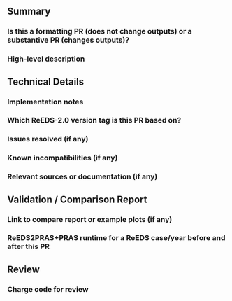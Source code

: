 ## Summary
### Is this a formatting PR (does not change outputs) or a substantive PR (changes outputs)?

### High-level description

## Technical Details
### Implementation notes

### Which ReEDS-2.0 version tag is this PR based on?

### Issues resolved (if any)

### Known incompatibilities (if any)

### Relevant sources or documentation (if any)

## Validation / Comparison Report
### Link to compare report or example plots (if any)

### ReEDS2PRAS+PRAS runtime for a ReEDS case/year before and after this PR

## Review
### Charge code for review
